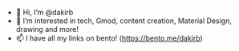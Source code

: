 - 👋 Hi, I’m @dakirb
- 👀 I’m interested in tech, Gmod, content creation, Material Design, drawing and more!
- 📫 I have all my links on bento! (https://bento.me/dakirb)

<!---
dakirb/dakirb is a ✨ special ✨ repository because its `README.md` (this file) appears on your GitHub profile.
You can click the Preview link to take a look at your changes.
--->
